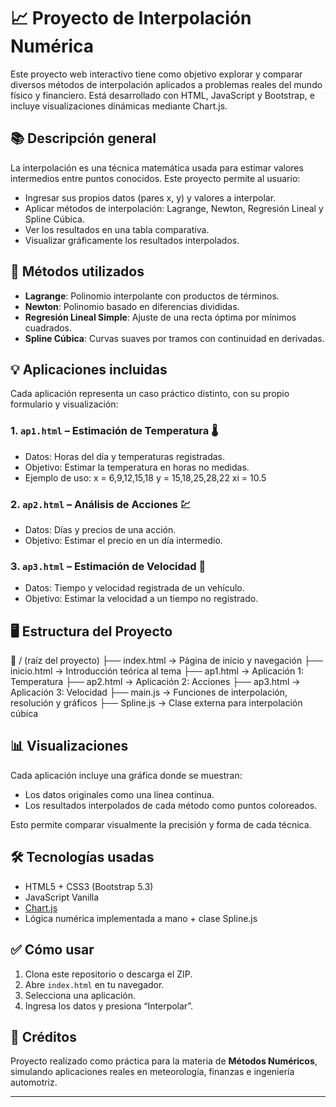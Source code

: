 # 📈 Proyecto de Interpolación Numérica

Este proyecto web interactivo tiene como objetivo explorar y comparar diversos métodos de interpolación aplicados a problemas reales del mundo físico y financiero. Está desarrollado con HTML, JavaScript y Bootstrap, e incluye visualizaciones dinámicas mediante Chart.js.

## 📚 Descripción general

La interpolación es una técnica matemática usada para estimar valores intermedios entre puntos conocidos. Este proyecto permite al usuario:

- Ingresar sus propios datos (pares x, y) y valores a interpolar.
- Aplicar métodos de interpolación: Lagrange, Newton, Regresión Lineal y Spline Cúbica.
- Ver los resultados en una tabla comparativa.
- Visualizar gráficamente los resultados interpolados.

## 🧠 Métodos utilizados

- **Lagrange**: Polinomio interpolante con productos de términos.
- **Newton**: Polinomio basado en diferencias divididas.
- **Regresión Lineal Simple**: Ajuste de una recta óptima por mínimos cuadrados.
- **Spline Cúbica**: Curvas suaves por tramos con continuidad en derivadas.

## 💡 Aplicaciones incluidas

Cada aplicación representa un caso práctico distinto, con su propio formulario y visualización:

### 1. `ap1.html` – Estimación de Temperatura 🌡️

- Datos: Horas del día y temperaturas registradas.
- Objetivo: Estimar la temperatura en horas no medidas.
- Ejemplo de uso:
x = 6,9,12,15,18
y = 15,18,25,28,22
xi = 10.5

### 2. `ap2.html` – Análisis de Acciones 💹

- Datos: Días y precios de una acción.
- Objetivo: Estimar el precio en un día intermedio.

### 3. `ap3.html` – Estimación de Velocidad 🚗

- Datos: Tiempo y velocidad registrada de un vehículo.
- Objetivo: Estimar la velocidad a un tiempo no registrado.

## 🖥️ Estructura del Proyecto

📁 / (raíz del proyecto)
├── index.html → Página de inicio y navegación
├── inicio.html → Introducción teórica al tema
├── ap1.html → Aplicación 1: Temperatura
├── ap2.html → Aplicación 2: Acciones
├── ap3.html → Aplicación 3: Velocidad
├── main.js → Funciones de interpolación, resolución y gráficos
├── Spline.js → Clase externa para interpolación cúbica

## 📊 Visualizaciones

Cada aplicación incluye una gráfica donde se muestran:

- Los datos originales como una línea continua.
- Los resultados interpolados de cada método como puntos coloreados.

Esto permite comparar visualmente la precisión y forma de cada técnica.

## 🛠️ Tecnologías usadas

- HTML5 + CSS3 (Bootstrap 5.3)
- JavaScript Vanilla
- [Chart.js](https://www.chartjs.org/)
- Lógica numérica implementada a mano + clase Spline.js

## ✅ Cómo usar

1. Clona este repositorio o descarga el ZIP.
2. Abre `index.html` en tu navegador.
3. Selecciona una aplicación.
4. Ingresa los datos y presiona “Interpolar”.

## 🧾 Créditos

Proyecto realizado como práctica para la materia de **Métodos Numéricos**, simulando aplicaciones reales en meteorología, finanzas e ingeniería automotriz.

---
